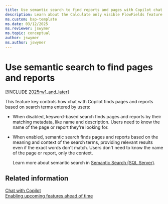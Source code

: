 ```yaml
---
title: Use semantic search to find reports and pages with Copilot chat
description: Learn about the Calculate only visible FlowFields feature key.
ms.custom: bap-template
ms.date: 03/12/2025
ms.reviewer: jswymer
ms.topic: conceptual
author: jswymer
ms.author: jswymer
---
```

# Use semantic search to find pages and reports

[!INCLUDE [2025rw1_and_later](includes/2025rw1_and_later.md)]

This feature key controls how chat with Copilot finds pages and reports based on search terms entered by users:

- When disabled, keyword-based search finds pages and reports by their matching metadata, like name and description. Users need to know the name of the page or report they're looking for.
- When enabled, semantic search finds pages and reports based on the meaning and context of the search terms, providing relevant results even if the exact words don't match. Users don't need to know the name of the page or report, only the context.

  Learn more about semantic search in [Semantic Search (SQL Server)](/sql/relational-databases/search/semantic-search-sql-server).

## Related information

[Chat with Copilot](/dynamics365/business-central/chat-with-copilot)  
[Enabling upcoming features ahead of time](/dynamics365/business-central/dev-itpro/administration/feature-management)   


